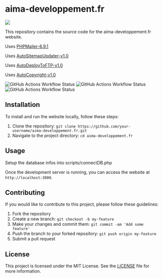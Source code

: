 # aima-developpement.fr

<a href="https://skillicons.dev"><img src="https://skillicons.dev/icons?i=html,css,php,js,svg,git,github,githubactions,figma,vscode"/></a>

This repository contains the source code for the aima-developpement.fr website.

Uses [PHPMailer-6.9.1](https://github.com/PHPMailer/PHPMailer)

Uses [AutoSitemapUpdater-v1.0](https://github.com/YoruKiwi/AutoSitemapUpdater)

Uses [AutoDeployToFTP-v1.0](https://github.com/YoruKiwi/AutoDeployToFTP)

Uses [AutoCopyright-v1.0](https://github.com/YoruKiwi/AutoCopyright)

![GitHub Actions Workflow Status](https://img.shields.io/github/actions/workflow/status/YoruKiwi/aima-developpement.fr/sitemap.yml?label=CI-Sitemap)
![GitHub Actions Workflow Status](https://img.shields.io/github/actions/workflow/status/YoruKiwi/aima-developpement.fr/codeql.yml?label=CI-Security)
![GitHub Actions Workflow Status](https://img.shields.io/github/actions/workflow/status/YoruKiwi/aima-developpement.fr/deploy.yml?label=CD-Deploy)

## Installation

To install and run the website locally, follow these steps:

1. Clone the repository: `git clone https://github.com/your-username/aima-developpement.fr.git`
2. Navigate to the project directory: `cd aima-developpement.fr`

## Usage

Setup the database infos into scripts/connectDB.php

Once the development server is running, you can access the website at `http://localhost:3000`. 

## Contributing

If you would like to contribute to this project, please follow these guidelines:

1. Fork the repository
2. Create a new branch: `git checkout -b my-feature`
3. Make your changes and commit them: `git commit -am 'Add some feature'`
4. Push the branch to your forked repository: `git push origin my-feature`
5. Submit a pull request

## License

This project is licensed under the MIT License. See the [LICENSE](LICENSE) file for more information.
